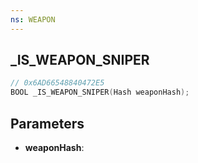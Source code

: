```yaml
---
ns: WEAPON
---
```

## _IS_WEAPON_SNIPER

```c
// 0x6AD66548840472E5
BOOL _IS_WEAPON_SNIPER(Hash weaponHash);
```

## Parameters
* **weaponHash**:
